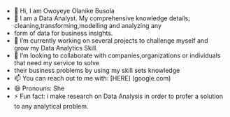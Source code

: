- 👋 Hi, I am Owoyeye Olanike Busola
- 👀 I am a Data Analyst. My comprehensive knowledge details; cleaning,transforming,modelling and analyzing any
- form of data for business insights.
- 🌱 I’m currently working on several projects to challenge myself and grow my Data Analytics Skill.
- 💞️ I’m looking to collaborate with companies,organizations or individuals that need my service to solve
-    their business problems by using my skill sets knowledge
- 📫 You can reach out to me with: [HERE] (google.com)
- 😄 Pronouns: She
- ⚡ Fun fact: i make research on Data Analysis in order to profer a solution to any analytical problem.

<!---
olanikeowo/olanikeowo is a ✨ special ✨ repository because its `README.md` (this file) appears on your GitHub profile.
You can click the Preview link to take a look at your changes.
--->
